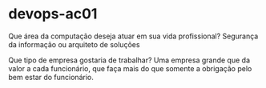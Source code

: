 # devops-ac01
Que área da computação deseja atuar em sua vida profissional?
Segurança da informação ou arquiteto de soluções



Que tipo de empresa gostaria de trabalhar?
Uma empresa grande que da valor a cada funcionário, que faça mais do que somente a obrigação pelo bem estar do funcionário.

